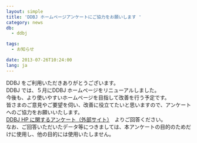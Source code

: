 ```yaml
---
layout: simple
title: 'DDBJ ホームページアンケートにご協力をお願いします '
category: news
db:
  - ddbj

tags:
  - お知らせ

date: 2013-07-26T10:24:00
lang: ja
---
```


<p>DDBJ をご利用いただきありがとうございます。<br>DDBJ では、５月にDDBJ ホームページをリニューアルしました。<br>今後も、より使いやすいホームページを目指して改善を行う予定です。<br>皆さまのご意見やご要望を伺い、改善に役立てたいと思いますので、アンケートへのご協力をお願いいたします。<br><a href="http://svy.mk/18wbU8x" target="_blank">DDBJ HP に関するアンケート（外部サイト）</a>　よりご回答ください。<br>なお、ご回答いただいたデータ等につきましては、本アンケートの目的のためだけに使用し、他の目的には使用いたしません。</p>
